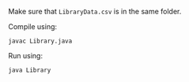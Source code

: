 Make sure that `LibraryData.csv` is in the same folder.

Compile using:

```
javac Library.java
```

Run using:
```
java Library
```

